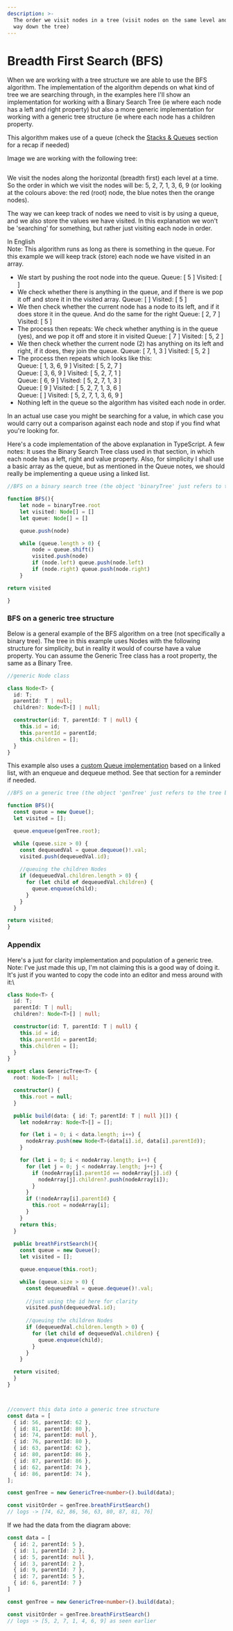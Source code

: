 ```yaml
---
description: >-
  The order we visit nodes in a tree (visit nodes on the same level and work our
  way down the tree)
---
```


# Breadth First Search (BFS)

When we are working with a tree structure we are able to use the BFS algorithm. The implementation of the algorithm depends on what kind of tree we are searching through, in the examples here I'll show an implementation for working with a Binary Search Tree (ie where each node has a left and right property) but also a more generic implementation for working with a generic tree structure (ie where each node has a children property.

This algorithm makes use of a queue (check the [Stacks & Queues](../data-structures/stacks-and-queues.md#queues) section for a recap if needed)

Image we are working with the following tree:

<img src="../.gitbook/assets/file.drawing (2).svg" alt="" class="gitbook-drawing">

We visit the nodes along the horizontal (breadth first) each level at a time. So the order in which we visit the nodes will be: 5, 2, 7, 1, 3, 6, 9 (or looking at the colours above: the red (root) node, the blue notes then the orange nodes).

The way we can keep track of nodes we need to visit is by using a queue, and we also store the values we have visited. In this explanation we won't be 'searching' for something, but rather just visiting each node in order.

In English\
Note: This algorithm runs as long as there is something in the queue. For this example we will keep track (store) each node we have visited in an array.

* We start by pushing the root node into the queue. Queue: \[ 5 ] Visited: \[ ]
* We check whether there is anything in the queue, and if there is we pop it off and store it in the visited array. Queue: \[ ] Visited: \[ 5 ]
* We then check whether the current node has a node to its left, and if it does store it in the queue. And do the same for the right Queue: \[ 2, 7 ] Visited: \[ 5 ]
* The process then repeats: We check whether anything is in the queue (yes), and we pop it off and store it in visited Queue: \[ 7 ] Visited: \[ 5, 2 ]
* We then check whether the current node (2) has anything on its left and right, if it does, they join the queue. Queue: \[ 7, 1, 3 ] Visited: \[ 5, 2 ]
* The process then repeats which looks like this:\
  Queue: \[ 1, 3, 6, 9 ] Visited: \[ 5, 2, 7 ]\
  Queue: \[ 3, 6, 9 ] Visited: \[ 5, 2, 7, 1 ]\
  Queue: \[ 6, 9 ] Visited: \[ 5, 2, 7, 1, 3 ]\
  Queue: \[ 9 ] Visited: \[ 5, 2, 7, 1, 3, 6 ]\
  Queue: \[  ] Visited: \[ 5, 2, 7, 1, 3, 6, 9 ]
* Nothing left in the queue so the algorithm has visited each node in order.

In an actual use case you might be searching for a value, in which case you would carry out a comparison against each node and stop if you find what you're looking for.&#x20;

Here's a code implementation of the above explanation in TypeScript. A few notes: It uses the Binary Search Tree class used in that section, in which each node has a left, right and value property. Also, for simplicity I shall use a basic array as the queue, but as mentioned in the Queue notes, we should really be implementing a queue using a linked list.

```typescript
//BFS on a binary search tree (the object 'binaryTree' just refers to the tree being operated on)

function BFS(){
    let node = binaryTree.root
    let visited: Node[] = []
    let queue: Node[] = []

    queue.push(node)

    while (queue.length > 0) {
        node = queue.shift()
        visited.push(node)
        if (node.left) queue.push(node.left)
        if (node.right) queue.push(node.right)
    }

return visited

}
```

### BFS on a generic tree structure

Below is a general example of the BFS algorithm on a tree (not specifically a binary tree). The tree in this example uses Nodes with the following structure for simplicity, but in reality it would of course have a value property. You can assume the Generic Tree class has a root property, the same as a Binary Tree.

```typescript
//generic Node class

class Node<T> {
  id: T;
  parentId: T | null;
  children?: Node<T>[] | null;

  constructor(id: T, parentId: T | null) {
    this.id = id;
    this.parentId = parentId;
    this.children = [];
  }
}
```

This example also uses a [custom Queue implementation](../data-structures/stacks-and-queues.md#queues) based on a linked list, with an enqueue and dequeue method. See that section for a reminder if needed.

```typescript
//BFS on a generic tree (the object 'genTree' just refers to the tree being operated on)

function BFS(){
  const queue = new Queue();
  let visited = [];

  queue.enqueue(genTree.root);

  while (queue.size > 0) {
    const dequeuedVal = queue.dequeue()!.val;
    visited.push(dequeuedVal.id);
    
    //queuing the children Nodes
    if (dequeuedVal.children.length > 0) {
      for (let child of dequeuedVal.children) {
        queue.enqueue(child);
      }
    }
  }

return visited;  
}
```

### Appendix

Here's a just for clarity implementation and population of a generic tree. Note: I've just made this up, I'm not claiming this is a good way of doing it. It's just if you wanted to copy the code into an editor and mess around with it:\


```typescript
class Node<T> {
  id: T;
  parentId: T | null;
  children?: Node<T>[] | null;

  constructor(id: T, parentId: T | null) {
    this.id = id;
    this.parentId = parentId;
    this.children = [];
  }
}

export class GenericTree<T> {
  root: Node<T> | null;

  constructor() {
    this.root = null;
  }

  public build(data: { id: T; parentId: T | null }[]) {
    let nodeArray: Node<T>[] = [];

    for (let i = 0; i < data.length; i++) {
      nodeArray.push(new Node<T>(data[i].id, data[i].parentId));
    }

    for (let i = 0; i < nodeArray.length; i++) {
      for (let j = 0; j < nodeArray.length; j++) {
        if (nodeArray[i].parentId == nodeArray[j].id) {
          nodeArray[j].children?.push(nodeArray[i]);
        }
      }
      if (!nodeArray[i].parentId) {
        this.root = nodeArray[i];
      }
    }
    return this;
  }
  
  public breathFirstSearch(){
    const queue = new Queue();
    let visited = [];

    queue.enqueue(this.root);

    while (queue.size > 0) {
      const dequeuedVal = queue.dequeue()!.val;
      
      //just using the id here for clarity
      visited.push(dequeuedVal.id);
    
      //queuing the children Nodes
      if (dequeuedVal.children.length > 0) {
        for (let child of dequeuedVal.children) {
          queue.enqueue(child);
        }
      }
    }

  return visited;  
  }
}



//convert this data into a generic tree structure
const data = [
  { id: 56, parentId: 62 },
  { id: 81, parentId: 80 },
  { id: 74, parentId: null },
  { id: 76, parentId: 80 },
  { id: 63, parentId: 62 },
  { id: 80, parentId: 86 },
  { id: 87, parentId: 86 },
  { id: 62, parentId: 74 },
  { id: 86, parentId: 74 },
];

const genTree = new GenericTree<number>().build(data);

const visitOrder = genTree.breathFirstSearch() 
// logs -> [74, 62, 86, 56, 63, 80, 87, 81, 76]

```

If we had the data from the diagram above:

```typescript
const data = [
  { id: 2, parentId: 5 },
  { id: 1, parentId: 2 },
  { id: 5, parentId: null },
  { id: 3, parentId: 2 },
  { id: 9, parentId: 7 },
  { id: 7, parentId: 5 },
  { id: 6, parentId: 7 }
]

const genTree = new GenericTree<number>().build(data);

const visitOrder = genTree.breathFirstSearch() 
// logs -> [5, 2, 7, 1, 4, 6, 9] as seen earlier
```
